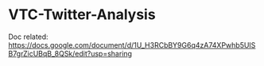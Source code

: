 # VTC-Twitter-Analysis

Doc related: https://docs.google.com/document/d/1U_H3RCbBY9G6q4zA74XPwhb5UISB7grZicUBqB_8QSk/edit?usp=sharing
